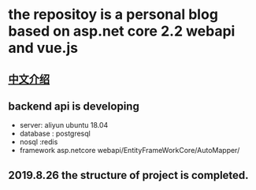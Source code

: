 # the repositoy is  a personal blog based on asp.net core 2.2 webapi and vue.js
## [中文介绍](https://github.com/hjsjy/NarojayBlog/blob/master/Chinese.md)

## backend api is developing
- server: aliyun ubuntu 18.04
- database : postgresql
- nosql :redis
- framework  asp.netcore webapi/EntityFrameWorkCore/AutoMapper/
## 2019.8.26 the structure of project is completed.

